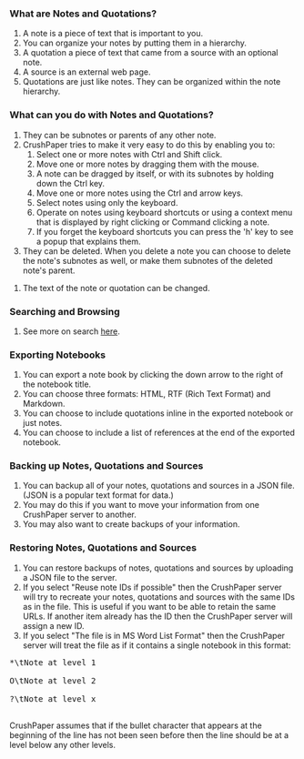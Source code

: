 <!---
Copyright 2015 CrushPaper.com.

This file is part of CrushPaper.

CrushPaper is free software: you can redistribute it and/or modify
it under the terms of version 3 of the GNU Affero General Public
License as published by the Free Software Foundation.

CrushPaper is distributed in the hope that it will be useful,
but WITHOUT ANY WARRANTY; without even the implied warranty of
MERCHANTABILITY or FITNESS FOR A PARTICULAR PURPOSE.  See the
GNU Affero General Public License for more details.

You should have received a copy of the GNU Affero General Public License
along with CrushPaper.  If not, see <http://www.gnu.org/licenses/>.
--->

### What are Notes and Quotations?

1. A note is a piece of text that is important to you.
1. You can organize your notes by putting them in a hierarchy. 
1. A quotation a piece of text that came from a source with an optional note.
1. A source is an external web page. 
1. Quotations are just like notes. They can be organized within the note hierarchy.

### What can you do with Notes and Quotations?

1. They can be subnotes or parents of any other note.
1. CrushPaper tries to make it very easy to do this by enabling you to:
    1. Select one or more notes with Ctrl and Shift click.
    1. Move one or more notes by dragging them with the mouse.
    1. A note can be dragged by itself, or with its subnotes by holding down the Ctrl key.
    1. Move one or more notes using the Ctrl and arrow keys.
    1. Select notes using only the keyboard.
    1. Operate on notes using keyboard shortcuts or using a context menu that is displayed by right clicking or Command clicking a note.
    1. If you forget the keyboard shortcuts you can press the 'h' key to see a popup that explains them.
1. They can be deleted. When you delete a note you can choose to delete the note's subnotes as well, or make them subnotes of the deleted note's parent.
<!-- 1. You can choose whether just you or anyone can read a note. -->      
1. The text of the note or quotation can be changed.

### Searching and Browsing

1. See more on search <a onclick="newPaneForLink(event, 'Search Help', 'help'); return false;" href="/doc/Search-Help.md">here</a>.

### Exporting Notebooks

1. You can export a note book by clicking the down arrow to the right of the notebook title.
1. You can choose three formats: HTML, RTF (Rich Text Format) and Markdown.
1. You can choose to include quotations inline in the exported notebook or just notes.
1. You can choose to include a list of references at the end of the exported notebook. 

### Backing up Notes, Quotations and Sources

1. You can backup all of your notes, quotations and sources in a JSON file. (JSON is a popular text format for data.)
1. You may do this if you want to move your information from one CrushPaper server to another.
1. You may also want to create backups of your information. 

### Restoring Notes, Quotations and Sources

1. You can restore backups of notes, quotations and sources by uploading a JSON file to the server.
1. If you select "Reuse note IDs if possible" then the CrushPaper server will try to recreate your notes, quotations and sources with the same IDs as in the file. This is useful if you want to be able to retain the same URLs. If another item already has the ID then the CrushPaper server will assign a new ID.
1. If you select "The file is in MS Word List Format" then the CrushPaper server will treat the file as if it contains a single notebook in this format:
<pre>
*\tNote at level 1<br>
O\tNote at level 2<br>
?\tNote at level x<br>
</pre>
CrushPaper assumes that if the bullet character that appears at the beginning of the line has not been seen before then the line should be at a level below any other levels. 
